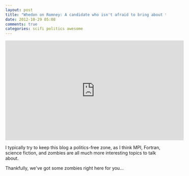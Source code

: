 ```yaml
---
layout: post
title: "Whedon on Romney: A candidate who isn't afraid to bring about the zombie apocalypse"
date: 2012-10-29 05:08
comments: true
categories: scifi politics awesome 
---
```


<iframe width="560" height="315" src="http://www.youtube.com/embed/6TiXUF9xbTo" frameborder="0" allowfullscreen></iframe>

I typically try to keep this blog a politics-free zone, as I think MPI, Fortran, science fiction, and zombies are all
much more interesting topics to talk about.

Thankfully, we've got some zombies right here for you...
